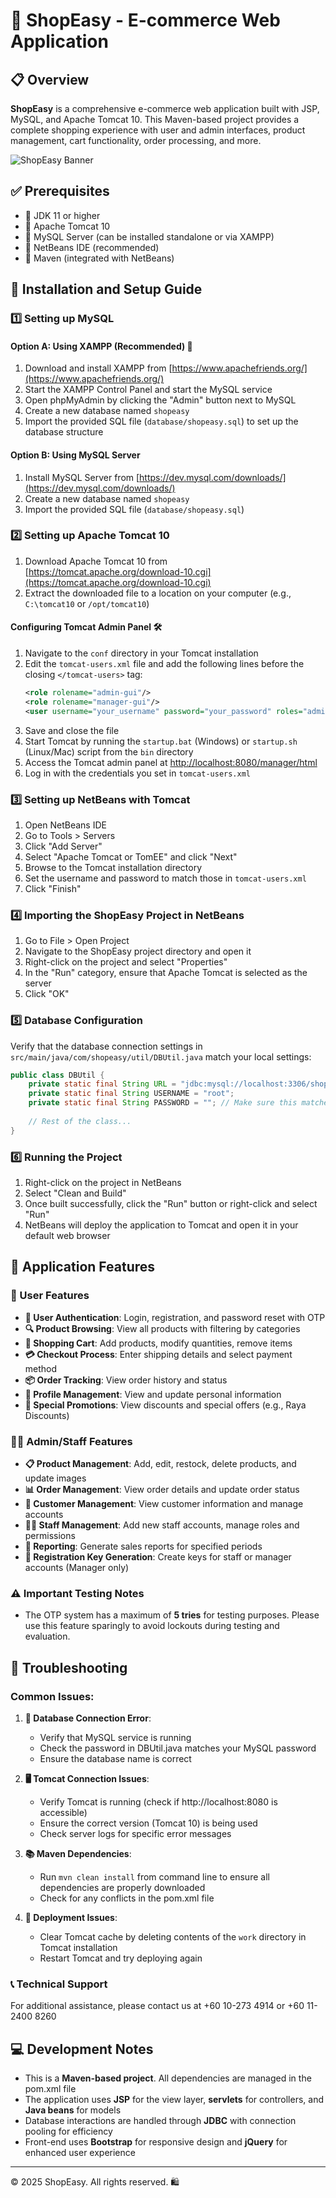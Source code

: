 # 🛒 ShopEasy - E-commerce Web Application

## 📋 Overview
**ShopEasy** is a comprehensive e-commerce web application built with JSP, MySQL, and Apache Tomcat 10. This Maven-based project provides a complete shopping experience with user and admin interfaces, product management, cart functionality, order processing, and more.

![ShopEasy Banner](https://placeholder.pics/svg/1200x300/FFD700-FFB900/000000/SHOPEASY%20-%20SHOP%20WITH%20EASE)

## ✅ Prerequisites
- 🔸 JDK 11 or higher
- 🔸 Apache Tomcat 10
- 🔸 MySQL Server (can be installed standalone or via XAMPP)
- 🔸 NetBeans IDE (recommended)
- 🔸 Maven (integrated with NetBeans)

## 🚀 Installation and Setup Guide

### 1️⃣ Setting up MySQL
#### Option A: Using XAMPP (Recommended) 🌟
1. Download and install XAMPP from [https://www.apachefriends.org/](https://www.apachefriends.org/)
2. Start the XAMPP Control Panel and start the MySQL service
3. Open phpMyAdmin by clicking the "Admin" button next to MySQL
4. Create a new database named `shopeasy`
5. Import the provided SQL file (`database/shopeasy.sql`) to set up the database structure

#### Option B: Using MySQL Server
1. Install MySQL Server from [https://dev.mysql.com/downloads/](https://dev.mysql.com/downloads/)
2. Create a new database named `shopeasy`
3. Import the provided SQL file (`database/shopeasy.sql`)

### 2️⃣ Setting up Apache Tomcat 10
1. Download Apache Tomcat 10 from [https://tomcat.apache.org/download-10.cgi](https://tomcat.apache.org/download-10.cgi)
2. Extract the downloaded file to a location on your computer (e.g., `C:\tomcat10` or `/opt/tomcat10`)

#### Configuring Tomcat Admin Panel 🛠️
1. Navigate to the `conf` directory in your Tomcat installation
2. Edit the `tomcat-users.xml` file and add the following lines before the closing `</tomcat-users>` tag:
   ```xml
   <role rolename="admin-gui"/>
   <role rolename="manager-gui"/>
   <user username="your_username" password="your_password" roles="admin-gui,manager-gui"/>
   ```
3. Save and close the file
4. Start Tomcat by running the `startup.bat` (Windows) or `startup.sh` (Linux/Mac) script from the `bin` directory
5. Access the Tomcat admin panel at [http://localhost:8080/manager/html](http://localhost:8080/manager/html)
6. Log in with the credentials you set in `tomcat-users.xml`

### 3️⃣ Setting up NetBeans with Tomcat
1. Open NetBeans IDE
2. Go to Tools > Servers
3. Click "Add Server"
4. Select "Apache Tomcat or TomEE" and click "Next"
5. Browse to the Tomcat installation directory
6. Set the username and password to match those in `tomcat-users.xml`
7. Click "Finish"

### 4️⃣ Importing the ShopEasy Project in NetBeans
1. Go to File > Open Project
2. Navigate to the ShopEasy project directory and open it
3. Right-click on the project and select "Properties"
4. In the "Run" category, ensure that Apache Tomcat is selected as the server
5. Click "OK"

### 5️⃣ Database Configuration
Verify that the database connection settings in `src/main/java/com/shopeasy/util/DBUtil.java` match your local settings:

```java
public class DBUtil {
    private static final String URL = "jdbc:mysql://localhost:3306/shopeasy";
    private static final String USERNAME = "root";
    private static final String PASSWORD = ""; // Make sure this matches your local MySQL password
    
    // Rest of the class...
}
```

### 6️⃣ Running the Project
1. Right-click on the project in NetBeans
2. Select "Clean and Build"
3. Once built successfully, click the "Run" button or right-click and select "Run"
4. NetBeans will deploy the application to Tomcat and open it in your default web browser

## 🌈 Application Features

### 👤 User Features
- **🔐 User Authentication**: Login, registration, and password reset with OTP
- **🔍 Product Browsing**: View all products with filtering by categories
- **🛒 Shopping Cart**: Add products, modify quantities, remove items
- **💳 Checkout Process**: Enter shipping details and select payment method
- **📦 Order Tracking**: View order history and status
- **👤 Profile Management**: View and update personal information
- **🎁 Special Promotions**: View discounts and special offers (e.g., Raya Discounts)

### 👨‍💼 Admin/Staff Features
- **📋 Product Management**: Add, edit, restock, delete products, and update images
- **📊 Order Management**: View order details and update order status
- **👥 Customer Management**: View customer information and manage accounts
- **👨‍💻 Staff Management**: Add new staff accounts, manage roles and permissions
- **📝 Reporting**: Generate sales reports for specified periods
- **🔑 Registration Key Generation**: Create keys for staff or manager accounts (Manager only)

### ⚠️ Important Testing Notes
- The OTP system has a maximum of **5 tries** for testing purposes. Please use this feature sparingly to avoid lockouts during testing and evaluation.

## 🔧 Troubleshooting

### Common Issues:
1. **📡 Database Connection Error**:
   - Verify that MySQL service is running
   - Check the password in DBUtil.java matches your MySQL password
   - Ensure the database name is correct

2. **🖥️ Tomcat Connection Issues**:
   - Verify Tomcat is running (check if http://localhost:8080 is accessible)
   - Ensure the correct version (Tomcat 10) is being used
   - Check server logs for specific error messages

3. **📚 Maven Dependencies**:
   - Run `mvn clean install` from command line to ensure all dependencies are properly downloaded
   - Check for any conflicts in the pom.xml file

4. **🚀 Deployment Issues**:
   - Clear Tomcat cache by deleting contents of the `work` directory in Tomcat installation
   - Restart Tomcat and try deploying again

### 📞 Technical Support
For additional assistance, please contact us at +60 10-273 4914 or +60 11-2400 8260 

## 💻 Development Notes
- This is a **Maven-based project**. All dependencies are managed in the pom.xml file
- The application uses **JSP** for the view layer, **servlets** for controllers, and **Java beans** for models
- Database interactions are handled through **JDBC** with connection pooling for efficiency
- Front-end uses **Bootstrap** for responsive design and **jQuery** for enhanced user experience

---

© 2025 ShopEasy. All rights reserved. 🛍️